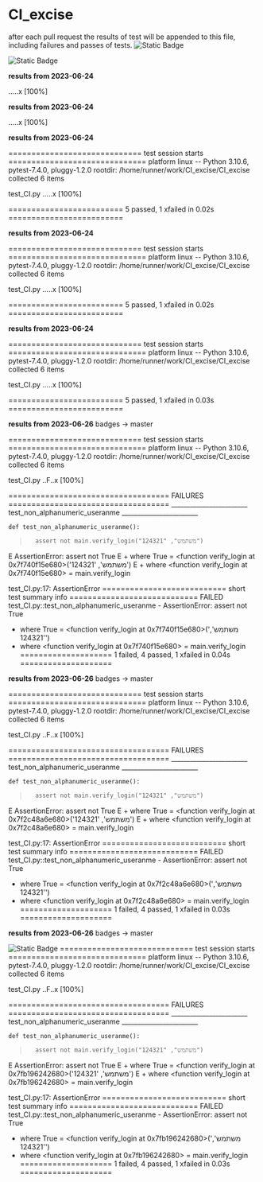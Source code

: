 # CI_excise

after each pull request the results of test will be appended to this file, including failures and passes of tests. 
![Static Badge](https://img.shields.io/badge/test-fail-red)

![Static Badge](https://img.shields.io/badge/test-pass-green)




__results from 2023-06-24__

.....x                                                                   [100%]


__results from 2023-06-24__

.....x                                                                   [100%]

__results from 2023-06-24__

============================= test session starts ==============================
platform linux -- Python 3.10.6, pytest-7.4.0, pluggy-1.2.0
rootdir: /home/runner/work/CI_excise/CI_excise
collected 6 items

test_CI.py .....x                                                        [100%]

========================= 5 passed, 1 xfailed in 0.02s =========================

__results from 2023-06-24__

============================= test session starts ==============================
platform linux -- Python 3.10.6, pytest-7.4.0, pluggy-1.2.0
rootdir: /home/runner/work/CI_excise/CI_excise
collected 6 items

test_CI.py .....x                                                        [100%]

========================= 5 passed, 1 xfailed in 0.02s =========================

__results from 2023-06-24__

============================= test session starts ==============================
platform linux -- Python 3.10.6, pytest-7.4.0, pluggy-1.2.0
rootdir: /home/runner/work/CI_excise/CI_excise
collected 6 items

test_CI.py .....x                                                        [100%]

========================= 5 passed, 1 xfailed in 0.03s =========================

__results from 2023-06-26__ badges -> master 

============================= test session starts ==============================
platform linux -- Python 3.10.6, pytest-7.4.0, pluggy-1.2.0
rootdir: /home/runner/work/CI_excise/CI_excise
collected 6 items

test_CI.py ..F..x                                                        [100%]

=================================== FAILURES ===================================
________________________ test_non_alphanumeric_useranme ________________________

    def test_non_alphanumeric_useranme():
>       assert not main.verify_login("משתמש", "124321")
E       AssertionError: assert not True
E        +  where True = <function verify_login at 0x7f740f15e680>('משתמש', '124321')
E        +    where <function verify_login at 0x7f740f15e680> = main.verify_login

test_CI.py:17: AssertionError
=========================== short test summary info ============================
FAILED test_CI.py::test_non_alphanumeric_useranme - AssertionError: assert not True
 +  where True = <function verify_login at 0x7f740f15e680>('משתמש', '124321')
 +    where <function verify_login at 0x7f740f15e680> = main.verify_login
==================== 1 failed, 4 passed, 1 xfailed in 0.04s ====================

__results from 2023-06-26__ badges -> master 

============================= test session starts ==============================
platform linux -- Python 3.10.6, pytest-7.4.0, pluggy-1.2.0
rootdir: /home/runner/work/CI_excise/CI_excise
collected 6 items

test_CI.py ..F..x                                                        [100%]

=================================== FAILURES ===================================
________________________ test_non_alphanumeric_useranme ________________________

    def test_non_alphanumeric_useranme():
>       assert not main.verify_login("משתמש", "124321")
E       AssertionError: assert not True
E        +  where True = <function verify_login at 0x7f2c48a6e680>('משתמש', '124321')
E        +    where <function verify_login at 0x7f2c48a6e680> = main.verify_login

test_CI.py:17: AssertionError
=========================== short test summary info ============================
FAILED test_CI.py::test_non_alphanumeric_useranme - AssertionError: assert not True
 +  where True = <function verify_login at 0x7f2c48a6e680>('משתמש', '124321')
 +    where <function verify_login at 0x7f2c48a6e680> = main.verify_login
==================== 1 failed, 4 passed, 1 xfailed in 0.03s ====================

__results from 2023-06-26__ badges -> master 

![Static Badge](https://img.shields.io/badge/test-fail-red)
============================= test session starts ==============================
platform linux -- Python 3.10.6, pytest-7.4.0, pluggy-1.2.0
rootdir: /home/runner/work/CI_excise/CI_excise
collected 6 items

test_CI.py ..F..x                                                        [100%]

=================================== FAILURES ===================================
________________________ test_non_alphanumeric_useranme ________________________

    def test_non_alphanumeric_useranme():
>       assert not main.verify_login("משתמש", "124321")
E       AssertionError: assert not True
E        +  where True = <function verify_login at 0x7fb196242680>('משתמש', '124321')
E        +    where <function verify_login at 0x7fb196242680> = main.verify_login

test_CI.py:17: AssertionError
=========================== short test summary info ============================
FAILED test_CI.py::test_non_alphanumeric_useranme - AssertionError: assert not True
 +  where True = <function verify_login at 0x7fb196242680>('משתמש', '124321')
 +    where <function verify_login at 0x7fb196242680> = main.verify_login
==================== 1 failed, 4 passed, 1 xfailed in 0.03s ====================
